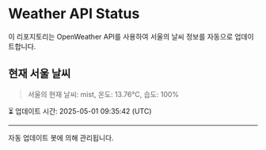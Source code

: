
# Weather API Status

이 리포지토리는 OpenWeather API를 사용하여 서울의 날씨 정보를 자동으로 업데이트합니다.

## 현재 서울 날씨
> 서울의 현재 날씨: mist, 온도: 13.76°C, 습도: 100%

⏳ 업데이트 시간: 2025-05-01 09:35:42 (UTC)

---
자동 업데이트 봇에 의해 관리됩니다.
